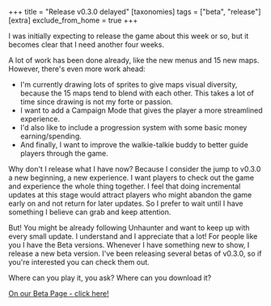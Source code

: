 +++
title = "Release v0.3.0 delayed"
[taxonomies]
tags = ["beta", "release"]
[extra]
exclude_from_home = true
+++

I was initially expecting to release the game about this week or so, but it becomes clear that I
need another four weeks.

<!--more-->

A lot of work has been done already, like the new menus and 15 new maps. However, there's even more work ahead:

* I'm currently drawing lots of sprites to give maps visual diversity, because the 15 maps tend to blend with each other. This takes a lot of time since drawing is not my forte or passion.
* I want to add a Campaign Mode that gives the player a more streamlined experience.
* I'd also like to include a progression system with some basic money earning/spending.
* And finally, I want to improve the walkie-talkie buddy to better guide players through the game.

Why don't I release what I have now? Because I consider the jump to v0.3.0 a new beginning, a new
experience. I want players to check out the game and experience the whole thing together. I feel that doing incremental updates at this stage would attract players who
might abandon the game early on and not return for later updates. So I prefer to wait until I have something I believe can grab and keep attention.

But! You might be already following Unhaunter and want to keep up with every small update.
I understand and I appreciate that a lot! For people like you I have the Beta versions. Whenever I have
something new to show, I release a new beta version. I've been releasing several betas of v0.3.0,
so if you're interested you can check them out.

Where can you play it, you ask? Where can you download it?

[On our Beta Page - click here!](/beta)

